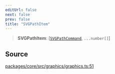 ```yaml
---
editUrl: false
next: false
prev: false
title: "SVGPathItem"
---
```


> **SVGPathItem**: [[`SVGPathCommand`](/api-core/type-aliases/svgpathcommand/), `...number[]`]

## Source

[packages/core/src/graphics/graphics.ts:51](https://github.com/dgmjs/dgmjs/blob/main/packages/core/src/graphics/graphics.ts#L51)
